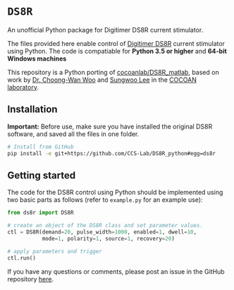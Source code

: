 # `DS8R`

An unofficial Python package for Digitimer DS8R current stimulator.

The files provided here enable control of [Digitimer DS8R][ds8r]
current stimulator using Python. The code is compatiable for **Python 3.5 or
higher** and **64-bit Windows machines**

This repository is a Python porting of [cocoanlab/DS8R_matlab][ds8r-matlab],
based on work by [Dr. Choong-Wan Woo][choongwan-woo] and [Sungwoo Lee][sungwoo-lee]
in the [COCOAN laboratory][cocoanlab].

[ds8r]: https://digitimer.com/products/human-neurophysiology/peripheral-stimulators-2/ds8/
[ds8r-matlab]: https://github.com/cocoanlab/DS8R_matlab
[choongwan-woo]: https://github.com/wanirepo
[sungwoo-lee]: https://github.com/Sungwoo-Lee
[cocoanlab]: https://cocoanlab.github.io/

## Installation

**Important:** Before use, make sure you have installed the original DS8R software, and saved all the files in one folder.

```bash
# Install from GitHub
pip install -e git+https://github.com/CCS-Lab/DS8R_python#egg=ds8r
```

## Getting started

The code for the DS8R control using Python should be implemented using two basic parts as follows (refer to `example.py` for an example use):  

```python
from ds8r import DS8R

# create an object of the DS8R class and set parameter values.
ctl = DS8R(demand=20, pulse_width=1000, enabled=1, dwell=10,
           mode=1, polarity=1, source=1, recovery=20)

# apply parameters and trigger
ctl.run()
```

If you have any questions or comments, please post an issue in the GitHub repository [here][github-issue].

[github-issue]: https://github.com/CCS-Lab/DS8R_python/issues
